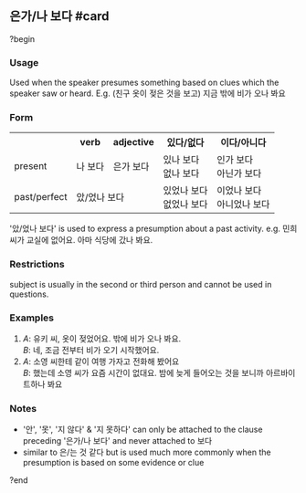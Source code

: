 ## 은가/나 보다 #card
?begin
### Usage
Used when the speaker presumes something based on clues which the speaker saw or heard.
E.g. (친구 옷이 젖은 것을 보고) 지금 밖에 비가 오나 봐요
### Form
<table>
	<tr>
		<th></th>
		<th>verb</th>
		<th>adjective</th>
		<th>있다/없다</th>
		<th>이다/아니다</th>
	</tr>
	<tr>
		<td>present</td>
		<td>나 보다</td>
		<td>은가 보다</td>
		<td>있나 보다<br>없나 보다</td>
		<td>인가 보다<br>아닌가 보다</td>
	</tr>
	<tr>
		<td>past/perfect</td>
		<td colspan="2">았/었나 보다</td>
		<td>있었나 보다<br>없었나 보다</td>
		<td>이었나 보다<br>아니었나 보다</td>
	</tr>
</table>



'았/었나 보다' is used to express a presumption about a past activity. e.g. 민희 씨가 교실에 없어요. 아마 식당에 갔나 봐요.
### Restrictions
subject is usually in the second or third person and cannot be used in questions.
### Examples
1. *A*: 유키 씨, 옷이 젖었어요. 밖에 비가 오나 봐요.<br>
   *B*: 네, 조금 전부터 비가 오기 시작했어요.
2. *A*: 소영 씨한테 같이 여행 가자고 전화해 봤어요<br>
   *B*: 했는데 소영 씨가 요즘 시간이 없대요. 밤에 늦게 들어오는 것을 보니까 아르바이트하나 봐요
### Notes
* '안', '못', '지 않다' & '지 못하다' can only be attached to the clause preceding '은가/나 보다' and never attached to 보다
* similar to 은/는 것 같다 but is used much more commonly when the presumption is based on some evidence or clue
<!--SR:!2025-12-04,52,250-->
?end